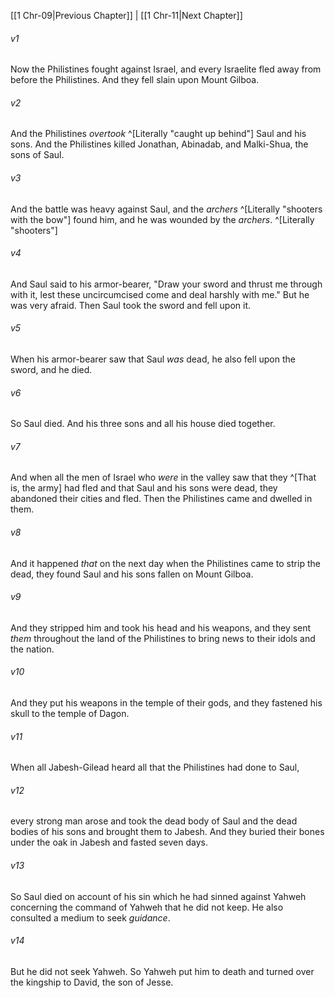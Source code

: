 ﻿---
aliases:
  - 1 Chronicles 10
---

[[1 Chr-09|Previous Chapter]] | [[1 Chr-11|Next Chapter]]

###### v1
Now the Philistines fought against Israel, and every Israelite fled away from before the Philistines. And they fell slain upon Mount Gilboa.

###### v2
And the Philistines _overtook_ ^[Literally "caught up behind"] Saul and his sons. And the Philistines killed Jonathan, Abinadab, and Malki-Shua, the sons of Saul.

###### v3
And the battle was heavy against Saul, and the _archers_ ^[Literally "shooters with the bow"] found him, and he was wounded by the _archers_. ^[Literally "shooters"]

###### v4
And Saul said to his armor-bearer, "Draw your sword and thrust me through with it, lest these uncircumcised come and deal harshly with me." But he was very afraid. Then Saul took the sword and fell upon it.

###### v5
When his armor-bearer saw that Saul _was_ dead, he also fell upon the sword, and he died.

###### v6
So Saul died. And his three sons and all his house died together.

###### v7
And when all the men of Israel who _were_ in the valley saw that they ^[That is, the army] had fled and that Saul and his sons were dead, they abandoned their cities and fled. Then the Philistines came and dwelled in them.

###### v8
And it happened _that_ on the next day when the Philistines came to strip the dead, they found Saul and his sons fallen on Mount Gilboa.

###### v9
And they stripped him and took his head and his weapons, and they sent _them_ throughout the land of the Philistines to bring news to their idols and the nation.

###### v10
And they put his weapons in the temple of their gods, and they fastened his skull to the temple of Dagon.

###### v11
When all Jabesh-Gilead heard all that the Philistines had done to Saul,

###### v12
every strong man arose and took the dead body of Saul and the dead bodies of his sons and brought them to Jabesh. And they buried their bones under the oak in Jabesh and fasted seven days.

###### v13
So Saul died on account of his sin which he had sinned against Yahweh concerning the command of Yahweh that he did not keep. He also consulted a medium to seek _guidance_.

###### v14
But he did not seek Yahweh. So Yahweh put him to death and turned over the kingship to David, the son of Jesse.